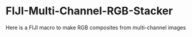 # FIJI-Multi-Channel-RGB-Stacker
 
Here is a FIJI macro to make RGB composites from multi-channel images
